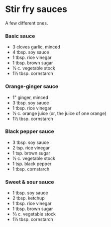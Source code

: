# Stir fry sauces

A few different ones.

### Basic sauce

- 3 cloves garlic, minced
- 4 tbsp. soy sauce
- 1 tbsp. rice vinegar
- 1 tbsp. brown sugar
- ½ c. vegetable stock
- 1½ tbsp. cornstarch

### Orange-ginger sauce

- 1" ginger, minced
- 3 tbsp. soy sauce
- 1 tbsp. rice vinegar
- ½ c. orange juice (or, the juice of one orange)
- 1½ tbsp. cornstarch

### Black pepper sauce

- 3 tbsp. soy sauce
- 2 tsp. rice vinegar
- 1 tsp. brown sugar
- ½ c. vegetable stock
- 1 tsp. black pepper
- 1 tbsp. cornstarch

### Sweet & sour sauce

- 1 tbsp. soy sauce
- 2 tbsp. ketchup
- 1 tbsp. rice vinegar
- 1 tbsp. brown sugar
- ⅔ c. vegetable stock
- 1½ tbsp. cornstarch
